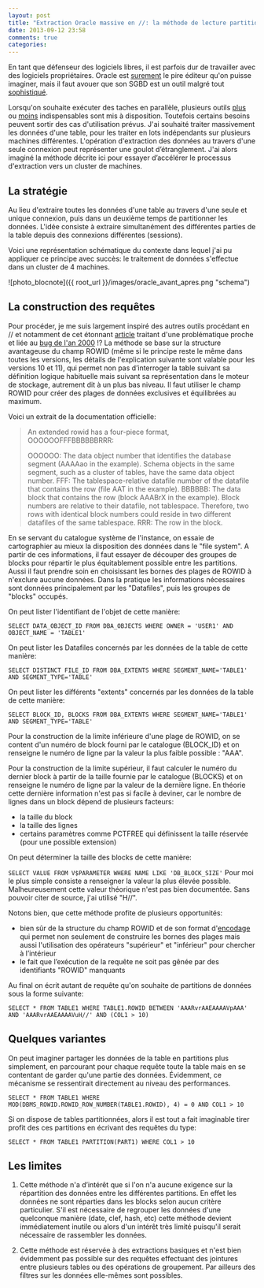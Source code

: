 ```yaml
---
layout: post
title: "Extraction Oracle massive en //: la méthode de lecture partitionnée"
date: 2013-09-12 23:58
comments: true
categories:
---
```

En tant que défenseur des logiciels libres, il est parfois dur de travailler avec des logiciels propriétaires. Oracle est [surement](http://www.reuters.com/article/2013/02/27/us-ellison-airline-idUSBRE91Q11R20130227) le pire éditeur qu'on puisse imaginer, mais il faut avouer que son SGBD est un outil malgré tout [sophistiqué](http://www.xaprb.com/blog/2009/03/13/50-things-to-know-before-migrating-oracle-to-mysql/).

Lorsqu'on souhaite exécuter des taches en parallèle, plusieurs outils [plus](http://docs.oracle.com/cd/E11882_01/server.112/e25523/parallel002.htm) ou [moins](http://docs.oracle.com/cd/E11882_01/appdev.112/e25788/d_parallel_ex.htm) indispensables sont mis à disposition. Toutefois certains besoins peuvent sortir des cas d'utilisation prévus. J'ai souhaité traiter massivement les données d'une table, pour les traiter en lots indépendants sur plusieurs machines différentes. L'opération d'extraction des données au travers d'une seule connexion peut représenter une goulot d’étranglement. J'ai alors imaginé la méthode décrite ici pour essayer d’accélérer le processus d'extraction vers un cluster de machines.


## La stratégie

Au lieu d'extraire toutes les données d'une table au travers d'une seule et unique connexion, puis dans un deuxième temps de partitionner les données. L'idée consiste à extraire simultanément des différentes parties de la table depuis des connexions différentes (sessions).

Voici une représentation schématique du contexte dans lequel j'ai pu appliquer ce principe avec succès: le traitement de données s'effectue dans un cluster de 4 machines.

![photo_blocnote]({{ root_url }}/images/oracle_avant_apres.png "schema")

## La construction des requêtes

Pour procéder, je me suis largement inspiré des autres outils procédant en // et notamment de cet étonnant [article](http://www.jlcomp.demon.co.uk/big_upd.html) traitant d'une problématique proche et liée au [bug de l'an 2000](http://en.wikipedia.org/wiki/Year_2000_problem) !? La méthode se base sur la structure avantageuse du champ ROWID (même si le principe reste le même dans toutes les versions, les détails de l'explication suivante sont valable pour les versions 10 et 11), qui permet non pas d’interroger la table suivant sa définition logique habituelle mais suivant sa représentation dans le moteur de stockage, autrement dit à un plus bas niveau. Il faut utiliser le champ ROWID pour créer des plages de données exclusives et équilibrées au maximum.

Voici un extrait de la documentation officielle:

> An extended rowid has a four-piece format, OOOOOOFFFBBBBBBRRR:
>
>    OOOOOO: The data object number that identifies the database segment (AAAAao in the example). Schema objects in the same segment, such as a cluster of tables, have the same data object number.
>    FFF: The tablespace-relative datafile number of the datafile that contains the row (file AAT in the example).
>    BBBBBB: The data block that contains the row (block AAABrX in the example). Block numbers are relative to their datafile, not tablespace. Therefore, two rows with identical block numbers could reside in two different datafiles of the same tablespace.
>    RRR: The row in the block.

En se servant du catalogue système de l'instance, on essaie de cartographier au mieux la disposition des données dans le "file system". A partir de ces informations, il faut essayer de découper des groupes de blocks pour répartir le plus équitablement possible entre les partitions. Aussi il faut prendre soin en choisissant les bornes des plages de ROWID à n'exclure aucune données. Dans la pratique les informations nécessaires sont données principalement par les "Datafiles", puis les groupes de "blocks" occupés.

On peut lister l'identifiant de l'objet de cette manière:

`SELECT DATA_OBJECT_ID FROM DBA_OBJECTS WHERE OWNER = 'USER1' AND OBJECT_NAME = 'TABLE1'`

On peut lister les Datafiles concernés par les données de la table de cette manière:

`SELECT DISTINCT FILE_ID FROM DBA_EXTENTS WHERE SEGMENT_NAME='TABLE1' AND SEGMENT_TYPE='TABLE'`

On peut lister les différents "extents" concernés par les données de la table de cette manière:

`SELECT BLOCK_ID, BLOCKS FROM DBA_EXTENTS WHERE SEGMENT_NAME='TABLE1' AND SEGMENT_TYPE='TABLE'`

Pour la construction de la limite inférieure d'une plage de ROWID,  on se content d'un numéro de block fourni par le catalogue (BLOCK_ID) et on renseigne le numéro de ligne par la valeur la plus faible possible : "AAA".

Pour la construction de la limite supérieur, il faut calculer le numéro du dernier block à partir de la taille fournie par le catalogue (BLOCKS) et on renseigne le numéro de ligne par la valeur de la dernière ligne. En théorie cette dernière information n'est pas si facile à deviner, car le nombre de lignes dans un block dépend de plusieurs facteurs:

- la taille du block
- la taille des lignes
- certains paramètres comme PCTFREE qui définissent la taille réservée (pour une possible extension)

On peut déterminer la taille des blocks de cette manière:

`SELECT VALUE FROM V$PARAMETER WHERE NAME LIKE 'DB_BLOCK_SIZE'`
Pour moi le plus simple consiste a renseigner la valeur la plus élevée possible. Malheureusement cette valeur théorique n'est pas bien documentée. Sans pouvoir citer de source, j'ai utilisé "H//".

Notons bien, que cette méthode profite de plusieurs opportunités:

- bien sûr de la structure du champ ROWID et de son format d'[encodage](http://en.wikipedia.org/wiki/Base64) qui permet non seulement de construire les bornes des plages mais aussi l'utilisation des opérateurs "supérieur" et "inférieur" pour chercher à l’intérieur
- le fait que l’exécution de la requête ne soit pas gênée par des identifiants "ROWID" manquants

Au final on écrit autant de requête qu'on souhaite de partitions de données sous la forme suivante:

`SELECT * FROM TABLE1 WHERE TABLE1.ROWID BETWEEN 'AAARvrAAEAAAAVpAAA' AND 'AAARvrAAEAAAAVuH//' AND (COL1 > 10)`

## Quelques variantes

On peut imaginer partager les données de la table en partitions plus simplement, en parcourant pour chaque requête toute la table mais en se contentant de garder qu'une partie des données. Évidemment, ce mécanisme se ressentirait directement au niveau des performances.

`SELECT * FROM TABLE1 WHERE MOD(DBMS_ROWID.ROWID_ROW_NUMBER(TABLE1.ROWID), 4) = 0 AND COL1 > 10`

Si on dispose de tables partitionnées, alors il est tout a fait imaginable tirer profit des ces partitions en écrivant des requêtes du type:

`SELECT * FROM TABLE1 PARTITION(PART1) WHERE COL1 > 10`

## Les limites

1. Cette méthode n'a d’intérêt que si l'on n'a aucune exigence sur la répartition des données entre les différentes partitions. En effet les données ne sont réparties dans les blocks selon aucun critère particulier. S'il est nécessaire de regrouper les données d'une quelconque manière (date, clef, hash, etc) cette méthode devient immédiatement inutile ou alors d'un intérêt très limité puisqu'il serait nécessaire de rassembler les données.

2. Cette méthode est réservée à des extractions basiques et n'est bien évidemment pas possible sur des requêtes effectuant des jointures entre plusieurs tables ou des opérations de groupement. Par ailleurs des filtres sur les données elle-mêmes sont possibles.
